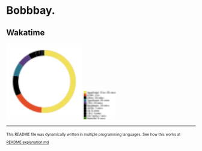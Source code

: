 # Bobbbay.

## Wakatime

<img src="https://github.com/Bobbbay/bobbbay/blob/development/src/wakatime-api/build/build.svg" width="40%"></img>
<img src="https://github.com/Bobbbay/bobbbay/blob/development/src/wakatime-api/build/build.names.svg" width="17%"></img>

<hr/>

<sub><sup>This README file was dynamically written in multiple programming languages. See how this works at [README.explanation.md](https://github.com/Bobbbay/bobbbay/blob/development/README.explanation.md)</sup></sub>
